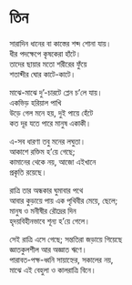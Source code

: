 # তিন

সারাদিন ধানের বা কাস্তের শব্দ শোনা যায়।  
ধীর পদক্ষেপে কৃষকেরা হাঁটে।  
তাদের ছায়ার মতো শরীরের ফুঁয়ে  
শতাব্দীর ঘোর কাটে-কাটে।  

মাঝে-মাঝে দু’-চারটে প্লেন চ’লে যায়।  
একভিড় হরিয়াল পাখি  
উড়ে গেল মনে হয়, দুই পায়ে হেঁটে  
কত দূর যতে পারে মানুষ একাকী।  

এ-সব ধারণা তবু মনের লঘুতা।  
আকাশে রক্তিম হ’য়ে গেছে;  
কামানের থেকে নয়, আজো এইখানে  
প্রকৃতি রয়েছে।  

রাত্রি তার অন্ধকার ঘুমাবার পথে  
আবার কুড়ায়ে পায় এক পৃথিবীর মেয়ে, ছেলে;  
মানুষ ও মনীষীর রৌদ্রের দিন  
হৃদয়বিহীনভাবে শূন্য হ’য়ে গেলে।  

সেই রাত্রি এসে গেছে; সন্ততিরা জড়ায়ে গিয়েছে  
জ্ঞাতকুলশীল আর অজ্ঞাত ঋণে।  
পারাবত-পক্ষ-ধ্বনি সায়াহ্নের, সকালের নয়,  
মাঝে এই বেহুলা ও কালরাত্রি বিনে।  
